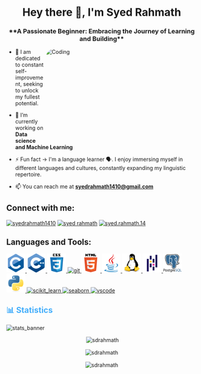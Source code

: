 
<h1 align="center">Hey there 👋, I'm Syed Rahmath</h1>
<p></p>
<h3 align="center">**A Passionate Beginner: Embracing the Journey of Learning and Building**</h3>
<img align="right" alt="Coding" height="250"width="400" src="https://media.giphy.com/media/qgQUggAC3Pfv687qPC/giphy.gif" style="border-radius: 25px;">	

- 🔭  I am dedicated to constant self-improvement, seeking to unlock my fullest potential.

- 🌱 I’m currently working on **Data science and Machine Learning**



- ⚡ Fun fact -> I'm a language learner 🗣️. I enjoy immersing myself in different languages and cultures, constantly expanding my linguistic repertoire.
- 📫 You can reach me at **syedrahmath1410@gmail.com**

<h2 align="left">Connect with me:</h2>
<p align="left">
<a href="https://twitter.com/syedrahmath1410" target="blank"><img align="center" src="https://raw.githubusercontent.com/rahuldkjain/github-profile-readme-generator/master/src/images/icons/Social/twitter.svg" alt="syedrahmath1410" height="40" width="50" /></a>
<a href="https://linkedin.com/in/syed rahmath" target="blank"><img align="center" src="https://raw.githubusercontent.com/rahuldkjain/github-profile-readme-generator/master/src/images/icons/Social/linked-in-alt.svg" alt="syed rahmath" height="40" width="50" /></a>
<a href="https://instagram.com/syed.rahmath.14" target="blank"><img align="center" src="https://raw.githubusercontent.com/rahuldkjain/github-profile-readme-generator/master/src/images/icons/Social/instagram.svg" alt="syed.rahmath.14" height="40" width="50" /></a>
</p>

<h2 align="left">Languages and Tools:</h2>
  <a href="https://www.cprogramming.com/" target="_blank" rel="noreferrer"> <img src="https://raw.githubusercontent.com/devicons/devicon/master/icons/c/c-original.svg" alt="c" width="50" height="50"/> </a> <a href="https://www.w3schools.com/cpp/" target="_blank" rel="noreferrer"> <img src="https://raw.githubusercontent.com/devicons/devicon/master/icons/cplusplus/cplusplus-original.svg" alt="cplusplus" width="50" height="50"/> </a> <a href="https://www.w3schools.com/css/" target="_blank" rel="noreferrer"> <img src="https://raw.githubusercontent.com/devicons/devicon/master/icons/css3/css3-original-wordmark.svg" alt="css3" width="50" height="50"/> </a> <a href="https://git-scm.com/" target="_blank" rel="noreferrer"> <img src="https://www.vectorlogo.zone/logos/git-scm/git-scm-icon.svg" alt="git" width="50" height="50"/> </a> <a href="https://www.w3.org/html/" target="_blank" rel="noreferrer"> <img src="https://raw.githubusercontent.com/devicons/devicon/master/icons/html5/html5-original-wordmark.svg" alt="html5" width="50" height="50"/> </a> <a href="https://www.java.com" target="_blank" rel="noreferrer"> <img src="https://raw.githubusercontent.com/devicons/devicon/master/icons/java/java-original.svg" alt="java" width="50" height="50"/> </a> <a href="https://www.linux.org/" target="_blank" rel="noreferrer"> <img src="https://raw.githubusercontent.com/devicons/devicon/master/icons/linux/linux-original.svg" alt="linux" width="50" height="50"/> </a> <a href="https://pandas.pydata.org/" target="_blank" rel="noreferrer"> <img src="https://raw.githubusercontent.com/devicons/devicon/2ae2a900d2f041da66e950e4d48052658d850630/icons/pandas/pandas-original.svg" alt="pandas" width="50" height="50"/> </a> <a href="https://www.postgresql.org" target="_blank" rel="noreferrer"> <img src="https://raw.githubusercontent.com/devicons/devicon/master/icons/postgresql/postgresql-original-wordmark.svg" alt="postgresql" width="50" height="50"/> </a> <a href="https://www.python.org" target="_blank" rel="noreferrer"> <img src="https://raw.githubusercontent.com/devicons/devicon/master/icons/python/python-original.svg" alt="python" width="50" height="50"/> </a> <a href="https://scikit-learn.org/" target="_blank" rel="noreferrer"> <img src="https://upload.wikimedia.org/wikipedia/commons/0/05/Scikit_learn_logo_small.svg" alt="scikit_learn" width="50" height="50"/> </a> <a href="https://seaborn.pydata.org/" target="_blank" rel="noreferrer"> <img src="https://seaborn.pydata.org/_images/logo-mark-lightbg.svg" alt="seaborn" width="50" height="50"/> </a> 
  <a href="https://code.visualstudio.com/" target="_blank" rel="noreferrer">
      <img  alt="vscode" height="50px" style="padding-right:10px;"src="https://cdn.jsdelivr.net/gh/devicons/devicon/icons/vscode/vscode-original.svg"/>
  </a></p>

<h2 style="color: #44AEFB">📊 Statistics</h2>

![stats_banner](https://user-images.githubusercontent.com/78341798/194534778-d662496c-ae00-4e8d-ae9b-b90912054e7f.gif)
<div class="stats" align="center">
<p>&nbsp;<img align="center" src="https://github-readme-stats.vercel.app/api?username=sdrahmath&show_icons=true&locale=en&theme=algolia&border_radius=20" alt="sdrahmath"/></p>
<p><img align="center" src="https://github-readme-streak-stats.herokuapp.com/?user=sdrahmath&theme=algolia&border_radius=20" alt="sdrahmath" /></p>

<p><img align="center" src="https://github-readme-stats.vercel.app/api/top-langs?username=sdrahmath&show_icons=true&locale=en&layout=compact&theme=algolia&border_radius=20" alt="sdrahmath" /></p>
</div>

<!---
sdrahmath/sdrahmath is a ✨ special ✨ repository because its `README.md` (this file) appears on your GitHub profile.
You can click the Preview link to take a look at your changes.
--->

